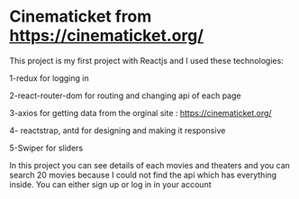 # Cinematicket from https://cinematicket.org/

This project is my first project with Reactjs and I used these technologies: 

1-redux for logging in 

2-react-router-dom for routing and changing api of each page

3-axios for getting data from the orginal site : https://cinematicket.org/

4- reactstrap, antd for designing and making it responsive 

5-Swiper for sliders

In this project you can see details of each movies and theaters and you can search 20 movies because I could not find the api which has everything inside. You can either sign up or log in in your account 
